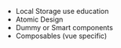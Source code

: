 - Local Storage use education
- Atomic Design
- Dummy or Smart components
- Composables (vue specific)

